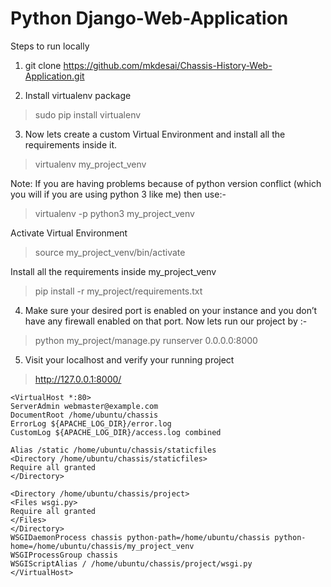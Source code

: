 # Python Django-Web-Application

Steps to run locally

1. git clone https://github.com/mkdesai/Chassis-History-Web-Application.git

2. Install virtualenv package

> sudo pip install virtualenv

3. Now lets create a custom Virtual Environment and install all the requirements inside it.

> virtualenv my_project_venv

Note: If you are having problems because of python version conflict (which you will if you are using python 3 like me) then use:-

> virtualenv -p python3 my_project_venv

Activate Virtual Environment

> source my_project_venv/bin/activate

Install all the requirements inside my_project_venv

> pip install -r my_project/requirements.txt

4. Make sure your desired port is enabled on your instance and you don’t have any firewall enabled on that port. Now lets run our project by :-

> python my_project/manage.py runserver 0.0.0.0:8000

5. Visit your localhost and verify your running project

> http://127.0.0.1:8000/


```
<VirtualHost *:80>
ServerAdmin webmaster@example.com
DocumentRoot /home/ubuntu/chassis
ErrorLog ${APACHE_LOG_DIR}/error.log
CustomLog ${APACHE_LOG_DIR}/access.log combined

Alias /static /home/ubuntu/chassis/staticfiles
<Directory /home/ubuntu/chassis/staticfiles>
Require all granted
</Directory>

<Directory /home/ubuntu/chassis/project>
<Files wsgi.py>
Require all granted
</Files>
</Directory>
WSGIDaemonProcess chassis python-path=/home/ubuntu/chassis python-home=/home/ubuntu/chassis/my_project_venv
WSGIProcessGroup chassis
WSGIScriptAlias / /home/ubuntu/chassis/project/wsgi.py
</VirtualHost>
```
